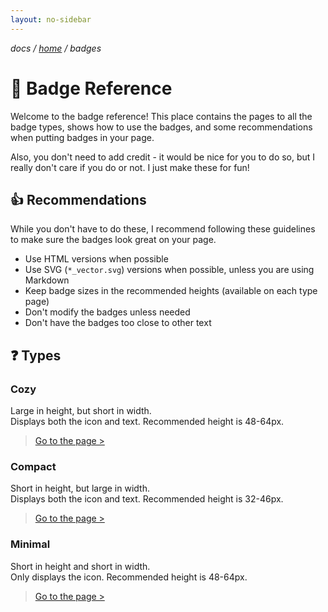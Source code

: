 ```yaml
---
layout: no-sidebar
---
```


*docs / [home](../index.md) / badges*

# 📄 Badge Reference

Welcome to the badge reference! This place contains the pages to all the badge types, shows how to use the badges, and some recommendations when putting badges in your page.

Also, you don't need to add credit - it would be nice for you to do so, but I really don't care if you do or not. I just make these for fun!

## 👍 Recommendations

While you don't have to do these, I recommend following these guidelines to make sure the badges look great on your page.

- Use HTML versions when possible
- Use SVG (`*_vector.svg`) versions when possible, unless you are using Markdown
- Keep badge sizes in the recommended heights (available on each type page)
- Don't modify the badges unless needed
- Don't have the badges too close to other text

## ❓ Types

### Cozy

Large in height, but short in width.  
Displays both the icon and text.
Recommended height is 48-64px.

> [Go to the page >](./cozy)

### Compact

Short in height, but large in width.  
Displays both the icon and text.
Recommended height is 32-46px.

> [Go to the page >](./compact)

### Minimal

Short in height and short in width.  
Only displays the icon.
Recommended height is 48-64px.

> [Go to the page >](./minimal)
